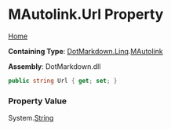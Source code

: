 <a name="_top"></a>

# MAutolink\.Url Property

[Home](../../../../README.md#_top)

**Containing Type**: [DotMarkdown.Linq](../../README.md#_top)\.[MAutolink](../README.md#_top)

**Assembly**: DotMarkdown\.dll

```csharp
public string Url { get; set; }
```

### Property Value

System\.[String](https://docs.microsoft.com/en-us/dotnet/api/system.string)

